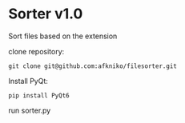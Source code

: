 # Sorter v1.0
Sort files based on the extension

clone repository: 

    git clone git@github.com:afkniko/filesorter.git

Install PyQt:

    pip install PyQt6
  
run sorter.py
